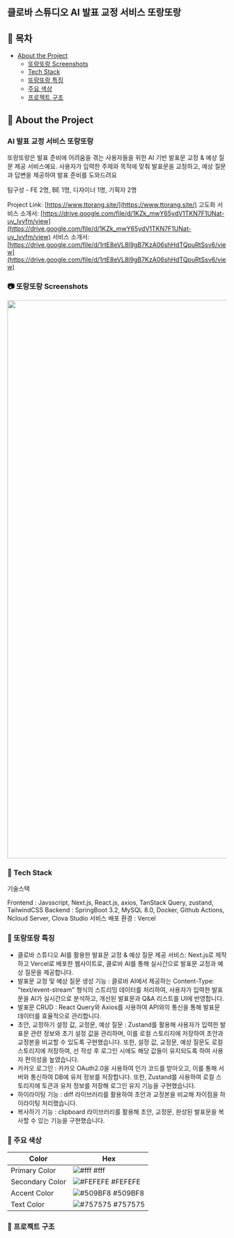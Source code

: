 ## 클로바 스튜디오 AI 발표 교정 서비스 또랑또랑

<!-- Table of Contents -->

## :notebook_with_decorative_cover: 목차

- [About the Project](#star2-about-the-project)
  - [또랑또랑 Screenshots](#camera-또랑또랑-screenshots)
  - [Tech Stack](#space_invader-tech-stack)
  - [또랑또랑 특징](#dart-또랑또랑-특징)
  - [주요 색상](#art-주요-색상)
  - [프로젝트 구조](#space-프로젝트-구조)

<!-- About the Project -->

## :star2: About the Project

<h3>AI 발표 교정 서비스 또랑또랑</h3>
<p>또랑또랑은 발표 준비에 어려움을 겪는 사용자들을 위한 AI 기반 발표문 교정 & 예상 질문 제공 서비스예요. 사용자가 입력한 주제와 목적에 맞춰 발표문을 교정하고, 예상 질문과 답변을 제공하여 발표 준비를 도와드려요</p>

팀구성 - FE 2명, BE 1명, 디자이너 1명, 기획자 2명

Project Link: [https://www.ttorang.site/](https://www.ttorang.site/)
고도화 서비스 소개서: [https://drive.google.com/file/d/1KZk_mwY65ydV1TKN7F1UNat-uy_lvvfm/view](https://drive.google.com/file/d/1KZk_mwY65ydV1TKN7F1UNat-uy_lvvfm/view)
서비스 소개서: [https://drive.google.com/file/d/1rtE8eVL8l9gB7KzA06shHdTQpuRtSsv6/view](https://drive.google.com/file/d/1rtE8eVL8l9gB7KzA06shHdTQpuRtSsv6/view)

<!-- Screenshots -->

### :camera: 또랑또랑 Screenshots

<div align="center"> 
  <img width="1280" alt="ttorangcapture" src="https://github.com/user-attachments/assets/df8af666-b8d5-40ad-a881-d00e4265c4cc" alt="screenshot">
</div>

<!-- TechStack -->

### :space_invader: Tech Stack

<p>기술스택</p>

Frontend : Javsscript, Next.js, React.js, axios, TanStack Query, zustand, TailwindCSS
Backend : SpringBoot 3.2, MySQL 8.0, Docker, Github Actions, Ncloud Server, Clova Studio
서비스 배포 환경 : Vercel

<!-- Features -->

### :dart: 또랑또랑 특징

- 클로바 스튜디오 AI를 활용한 발표문 교정 & 예상 질문 제공 서비스: Next.js로 제작하고 Vercel로 배포한 웹사이트로, 클로바 AI를 통해 실시간으로 발표문 교정과 예상 질문을 제공합니다.
- 발표문 교정 및 예상 질문 생성 기능 : 클로바 AI에서 제공하는 Content-Type: "text/event-stream" 형식의 스트리밍 데이터를 처리하여, 사용자가 입력한 발표문을 AI가 실시간으로 분석하고, 개선된 발표문과 Q&A 리스트를 UI에 반영합니다.
- 발표문 CRUD : React Query와 Axios를 사용하여 API와의 통신을 통해 발표문 데이터를 효율적으로 관리합니다.
- 초안, 교정하기 설정 값, 교정문, 예상 질문 : Zustand를 활용해 사용자가 입력한 발표문 관련 정보와 초기 설정 값을 관리하며, 이를 로컬 스토리지에 저장하여 초안과 교정본을 비교할 수 있도록 구현했습니다. 또한, 설정 값, 교정문, 예상 질문도 로컬 스토리지에 저장하여, 선 작성 후 로그인 시에도 해당 값들이 유지되도록 하여 사용자 편의성을 높였습니다.
- 카카오 로그인 : 카카오 OAuth2.0을 사용하여 인가 코드를 받아오고, 이를 통해 서버와 통신하여 DB에 유저 정보를 저장합니다. 또한, Zustand를 사용하여 로컬 스토리지에 토큰과 유저 정보를 저장해 로그인 유지 기능을 구현했습니다.
- 하이라이팅 기능 : diff 라이브러리를 활용하여 초안과 교정본을 비교해 차이점을 하이라이팅 처리했습니다.
- 복사하기 기능 : clipboard 라이브러리를 활용해 초안, 교정문, 완성된 발표문을 복사할 수 있는 기능을 구현했습니다.

<!-- Color Reference -->

### :art: 주요 색상

| Color           | Hex                                                              |
| --------------- | ---------------------------------------------------------------- |
| Primary Color   | ![#fff](https://via.placeholder.com/10/fbfbfa?text=+) #fff       |
| Secondary Color | ![#FEFEFE](https://via.placeholder.com/10/f3f4f6?text=+) #FEFEFE |
| Accent Color    | ![#509BF8](https://via.placeholder.com/10/2c82f2?text=+) #509BF8 |
| Text Color      | ![#757575](https://via.placeholder.com/10/000000?text=+) #757575 |

<!-- 프로젝트 구조 -->

### :space_invader: 프로젝트 구조
